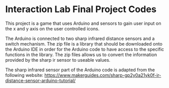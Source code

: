 # Interaction Lab Final Project Codes
 
This project is a game that uses Arduino and sensors to gain user input on the x and y axis on the user controlled icons. 


The Arduino is connected to two sharp infrared distance sensors and a switch mechanism. The zip file is a library that should be downloaded onto the Arduino IDE in order for the Arduino code to have access to the specific functions in the library. The zip files allows us to convert the information provided by the sharp ir sensor to useable values. 

The sharp infrared sensor part of the Arduino code is adapted from the following website:
https://www.makerguides.com/sharp-gp2y0a21yk0f-ir-distance-sensor-arduino-tutorial/



